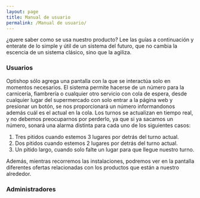 ```yaml
---
layout: page
title: Manual de usuario
permalink: /Manual de usuario/
---
```


¿quere saber como se usa nuestro producto? Lee las guías a continuación y enterate de lo simple y útil de un sistema del futuro, que no cambia la escencia de un sistema clásico, sino que la agiliza.

### Usuarios
Optishop sólo agrega una pantalla con la que se interactúa solo en momentos necesarios.
El sistema permite hacerse de un número para la carnicería, fiambrería o cualquier otro servicio con cola de espera, desde cualquier lugar del supermercado con solo entrar a la página web y presionar un botón, se nos proporcionará un número informandonos además cuál es el actual en la cola. Los turnos se actualizan en tiempo real, y no debemos preocuparnos por perderlo, ya que si ya sacamos un número, sonará una alarma distinta para cada uno de los siguientes casos:
1. Tres pitidos cuando estemos 3 lugares por detrás del turno actual.
2. Dos pitidos cuando estemos 2 lugares por detrás del turno actual.
3. Un pitido largo, cuando solo falte un lugar para que llegue nuestro turno.

Además, mientras recorremos las instalaciones, podremos ver en la pantalla diferentes ofertas relacionadas con los productos que están a nuestro alrededor.


### Administradores

